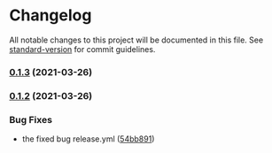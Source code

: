 # Changelog

All notable changes to this project will be documented in this file. See [standard-version](https://github.com/conventional-changelog/standard-version) for commit guidelines.

### [0.1.3](https://github.com/Alver23/node-typescript-template/compare/v0.1.2...v0.1.3) (2021-03-26)

### [0.1.2](https://github.com/Alver23/node-typescript-template/compare/v0.1.1...v0.1.2) (2021-03-26)


### Bug Fixes

* the fixed bug release.yml ([54bb891](https://github.com/Alver23/node-typescript-template/commit/54bb891d2154f060f19f8e8089f54bed1e40aa37))
